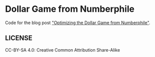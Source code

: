 # Dollar Game from Numberphile

Code for the blog post
["Optimizing the Dollar Game from Numberphile"](http://abelsiqueira.github.io/blog/the-dollar-game-from-numberphile/).

## LICENSE

CC-BY-SA 4.0: Creative Common Attribution Share-Alike
